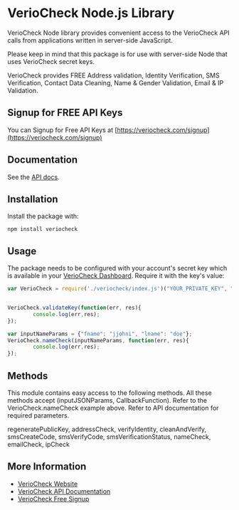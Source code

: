# VerioCheck Node.js Library

VerioCheck Node library provides convenient access to the VerioCheck API calls from
applications written in server-side JavaScript.

Please keep in mind that this package is for use with server-side Node that
uses VerioCheck secret keys. 

VerioCheck provides FREE Address validation, Identity Verification, SMS Verification, Contact Data Cleaning, Name & Gender Validation, Email & IP  Validation.


## Signup for FREE API Keys

You can Signup for Free API Keys at [https://veriocheck.com/signup](https://veriocheck.com/signup)


## Documentation

See the [API docs](https://veriocheck.com/api-docs).

## Installation

Install the package with:

    npm install veriocheck

## Usage

The package needs to be configured with your account's secret key which is
available in your [VerioCheck Dashboard](https://veriocheck.com/account/dashboard). Require it with the key's
value:

``` js
var VerioCheck = require('./veriocheck/index.js')("YOUR_PRIVATE_KEY", "YOUR_AUTH_CODE");


VerioCheck.validateKey(function(err, res){
		console.log(err,res);
});

var inputNameParams = {"fname": "jjohni", "lname": "doe"};
VerioCheck.nameCheck(inputNameParams, function(err, res){
		console.log(err,res);
});

```

## Methods

This module contains easy access to the following methods. All these methods accept (inputJSONParams, CallbackFunction). Refer to the VerioCheck.nameCheck example above. Refer to API documentation for required parameters.

regeneratePublicKey, addressCheck, verifyIdentity, cleanAndVerify, smsCreateCode, smsVerifyCode, smsVerificationStatus, nameCheck, emailCheck, ipCheck


## More Information

 * [VerioCheck Website](https://www.veriocheck.com)
 * [VerioCheck API Documentation](https://veriocheck.com/api-docs)
 * [VerioCheck Free Signup](https://veriocheck.com/signup)

